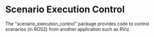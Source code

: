# Scenario Execution Control

The "scenario_execution_control" package provides code to control scenarios (in ROS2) from another application such as RViz.

